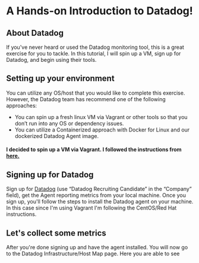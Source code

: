 # A Hands-on Introduction to Datadog!
## About Datadog
If you've never heard or used the Datadog monitoring tool, this is a great exercise for you to tackle. 
In this tutorial, I will spin up a VM, sign up for Datadog, and begin using their tools. 

## Setting up your environment
You can utilize any OS/host that you would like to complete this exercise. However, the Datadog team has recommend one of the following approaches:
  * You can spin up a fresh linux VM via Vagrant or other tools so that you don’t run into any OS or dependency issues.
  * You can utilize a Containerized approach with Docker for Linux and our dockerized Datadog Agent image.

#### I decided to spin up a VM via Vagrant. I followed the instructions from [here.](https://www.vagrantup.com/intro/getting-started)

## Signing up for Datadog
Sign up for [Datadog](https://www.datadoghq.com/) (use “Datadog Recruiting Candidate” in the “Company” field), get the Agent reporting metrics from your local machine.
Once you sign up, you'll follow the steps to install the Datadog agent on your machine. In this case since I'm using Vagrant I'm following the CentOS/Red Hat instructions. 

## Let's collect some metrics
After you're done signing up and have the agent installed. You will now go to the Datadog Infrastructure/Host Map page. 
Here you are able to see 
